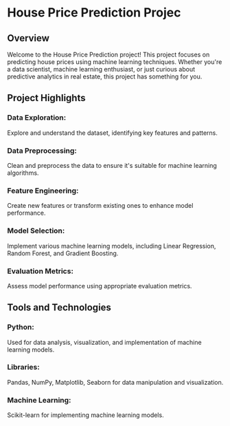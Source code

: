 # House Price Prediction Projec

## Overview

 Welcome to the House Price Prediction project! This project focuses on predicting house prices using machine learning techniques. Whether you're a data scientist, machine learning enthusiast, or just curious about predictive analytics in real estate, this project has something for you.

## Project Highlights

### Data Exploration: 
Explore and understand the dataset, identifying key features and patterns.

### Data Preprocessing: 
Clean and preprocess the data to ensure it's suitable for machine learning algorithms.

### Feature Engineering: 
Create new features or transform existing ones to enhance model performance.

### Model Selection: 
Implement various machine learning models, including Linear Regression, Random Forest, and Gradient Boosting.


### Evaluation Metrics: 
Assess model performance using appropriate evaluation metrics.

## Tools and Technologies

### Python: 
Used for data analysis, visualization, and implementation of machine learning models.

### Libraries: 
Pandas, NumPy, Matplotlib, Seaborn for data manipulation and visualization.

### Machine Learning: 
Scikit-learn for implementing machine learning models.

